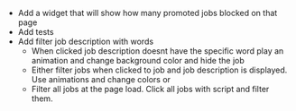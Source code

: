 * Add a widget that will show how many promoted jobs blocked on that page
* Add tests
* Add filter job description with words
  * When clicked job description doesnt have the specific word play an animation and change background color and hide the job
  * Either filter jobs when clicked to job and job description is displayed. Use animations and change colors or
  * Filter all jobs at the page load. Click all jobs with script and filter them.
